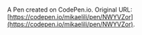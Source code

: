 # 

A Pen created on CodePen.io. Original URL: [https://codepen.io/mikaelili/pen/NWYVZor](https://codepen.io/mikaelili/pen/NWYVZor).

